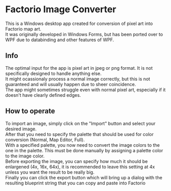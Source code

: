# Factorio Image Converter
This is a Windows desktop app created for conversion of pixel art into Factorio map art.<br/>
It was originally developed in Windows Forms, but has been ported over to WPF due to databinding and other features of WPF.
## Info
The optimal input for the app is pixel art in jpeg or png format. It is not specifically designed to handle anything else.<br/>
It might ocassionaly process a normal image correctly, but this is not guaranteed and will usually happen due to sheer coincidence.<br/>
The app might sometimes struggle even with normal pixel art, especially if it doesn't have clearly defined edges. 
## How to operate
To import an image, simply click on the "Import" button and select your desired image.<br/>
After that you need to specify the palette that should be used for color conversion (Normal, Map Editor, Full).<br/>
With a specified palette, you now need to convert the image colors to the one in the palette. This must be done manually by assigning a palette color to the image color.<br/>
Before exporting the image, you can specify how much it should be enlargened (4x, 16x, 64x), it is recommended to leave this setting at 4x unless you want the result to be really big.<br/>
Finally you can click the export button which will bring up a dialog with the resulting blueprint string that you can copy and paste into Factorio
